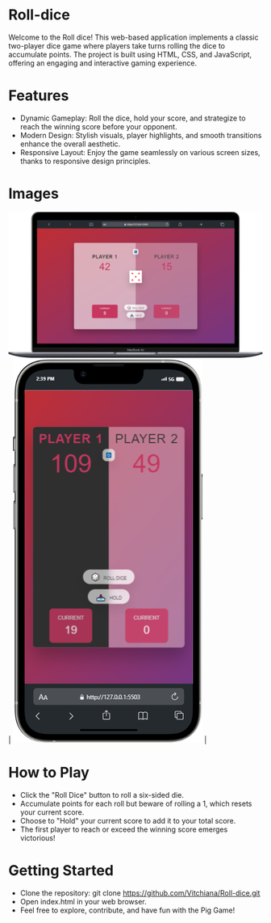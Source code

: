# Roll-dice
Welcome to the Roll dice! This web-based application implements a classic two-player dice game where players take turns rolling the dice to accumulate points. The project is built using HTML, CSS, and JavaScript, offering an engaging and interactive gaming experience.

# Features
- Dynamic Gameplay: Roll the dice, hold your score, and strategize to reach the winning score before your opponent.
- Modern Design: Stylish visuals, player highlights, and smooth transitions enhance the overall aesthetic.
- Responsive Layout: Enjoy the game seamlessly on various screen sizes, thanks to responsive design principles.

# Images
![image](/assets/dicelg2.png) | ![image](/assets/dicesm.png) |

# How to Play
- Click the "Roll Dice" button to roll a six-sided die.
- Accumulate points for each roll but beware of rolling a 1, which resets your current score.
- Choose to "Hold" your current score to add it to your total score.
- The first player to reach or exceed the winning score emerges victorious!

# Getting Started
- Clone the repository: git clone https://github.com/Vitchiana/Roll-dice.git
- Open index.html in your web browser.
-  Feel free to explore, contribute, and have fun with the Pig Game!

